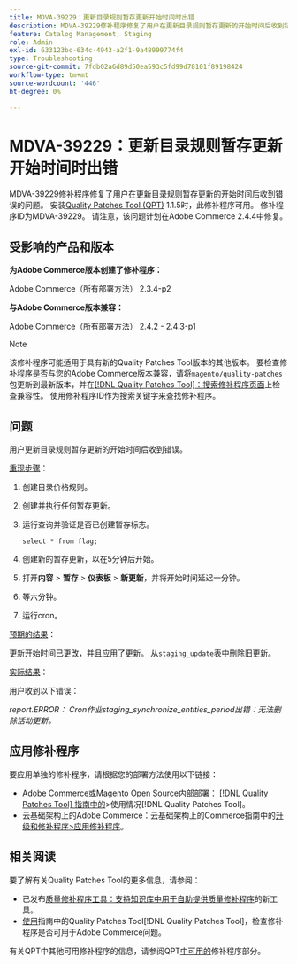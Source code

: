 ```yaml
---
title: MDVA-39229：更新目录规则暂存更新开始时间时出错
description: MDVA-39229修补程序修复了用户在更新目录规则暂存更新的开始时间后收到错误的问题。 安装[Quality Patches Tool (QPT)](https://experienceleague.adobe.com/zh-hans/docs/commerce-operations/tools/quality-patches-tool/quality-patches-tool-to-self-serve-quality-patches) 1.1.5后，即可使用此修补程序。 修补程序ID为MDVA-39229。 请注意，该问题计划在Adobe Commerce 2.4.4中修复。
feature: Catalog Management, Staging
role: Admin
exl-id: 633123bc-634c-4943-a2f1-9a48999774f4
type: Troubleshooting
source-git-commit: 7fdb02a6d89d50ea593c5fd99d78101f89198424
workflow-type: tm+mt
source-wordcount: '446'
ht-degree: 0%

---
```


# MDVA-39229：更新目录规则暂存更新开始时间时出错

MDVA-39229修补程序修复了用户在更新目录规则暂存更新的开始时间后收到错误的问题。 安装[Quality Patches Tool (QPT)](https://experienceleague.adobe.com/zh-hans/docs/commerce-operations/tools/quality-patches-tool/quality-patches-tool-to-self-serve-quality-patches) 1.1.5时，此修补程序可用。 修补程序ID为MDVA-39229。 请注意，该问题计划在Adobe Commerce 2.4.4中修复。

## 受影响的产品和版本

**为Adobe Commerce版本创建了修补程序：**

Adobe Commerce（所有部署方法） 2.3.4-p2

**与Adobe Commerce版本兼容：**

Adobe Commerce（所有部署方法） 2.4.2 - 2.4.3-p1

>[!NOTE]
>
>该修补程序可能适用于具有新的Quality Patches Tool版本的其他版本。 要检查修补程序是否与您的Adobe Commerce版本兼容，请将`magento/quality-patches`包更新到最新版本，并在[[!DNL Quality Patches Tool]：搜索修补程序页面](https://experienceleague.adobe.com/zh-hans/docs/commerce-operations/tools/quality-patches-tool/quality-patches-tool-to-self-serve-quality-patches)上检查兼容性。 使用修补程序ID作为搜索关键字来查找修补程序。

## 问题

用户更新目录规则暂存更新的开始时间后收到错误。

<u>重现步骤</u>：

1. 创建目录价格规则。
1. 创建并执行任何暂存更新。
1. 运行查询并验证是否已创建暂存标志。


   `select * from flag;`


1. 创建新的暂存更新，以在5分钟后开始。
1. 打开&#x200B;**内容** > **暂存** > **仪表板** > **新更新**，并将开始时间延迟一分钟。
1. 等六分钟。
1. 运行cron。

<u>预期的结果</u>：

更新开始时间已更改，并且应用了更新。 从`staging_update`表中删除旧更新。

<u>实际结果</u>：

用户收到以下错误：

*report.ERROR： Cron作业staging_synchronize_entities_period出错：无法删除活动更新。*

## 应用修补程序

要应用单独的修补程序，请根据您的部署方法使用以下链接：

* Adobe Commerce或Magento Open Source内部部署： [[!DNL Quality Patches Tool] 指南中的](/help/tools/quality-patches-tool/usage.md)>使用情况[!DNL Quality Patches Tool]。
* 云基础架构上的Adobe Commerce：云基础架构上的Commerce指南中的[升级和修补程序>应用修补程序](https://experienceleague.adobe.com/docs/commerce-cloud-service/user-guide/develop/upgrade/apply-patches.html?lang=zh-Hans)。

## 相关阅读

要了解有关Quality Patches Tool的更多信息，请参阅：

* 已发布[质量修补程序工具：支持知识库中用于自助提供质量修补程序](https://experienceleague.adobe.com/zh-hans/docs/commerce-operations/tools/quality-patches-tool/quality-patches-tool-to-self-serve-quality-patches)的新工具。
* [使用](/help/tools/quality-patches-tool/patches-available-in-qpt/check-patch-for-magento-issue-with-magento-quality-patches.md)指南中的Quality Patches Tool[!DNL Quality Patches Tool]，检查修补程序是否可用于Adobe Commerce问题。

有关QPT中其他可用修补程序的信息，请参阅QPT[中可用的](https://experienceleague.adobe.com/tools/commerce-quality-patches/index.html?lang=zh-Hans)修补程序部分。
